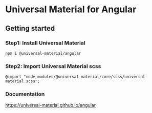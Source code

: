 # Universal Material for Angular


## Getting started

### Step1: Install Universal Material
```
npm i @universal-material/angular
```

### Step2: Import Universal Material scss
```
@import "node_modules/@universal-material/core/scss/universal-material.scss";
```

### Documentation
https://universal-material.github.io/angular
